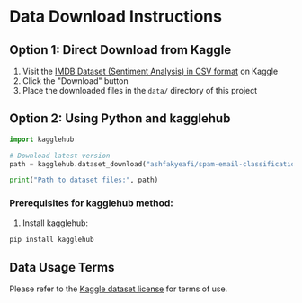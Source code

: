 # Data Download Instructions

## Option 1: Direct Download from Kaggle
1. Visit the [IMDB Dataset (Sentiment Analysis) in CSV format](https://www.kaggle.com/datasets/ashfakyeafi/spam-email-classification) on Kaggle
2. Click the "Download" button
3. Place the downloaded files in the `data/` directory of this project

## Option 2: Using Python and kagglehub

```python
import kagglehub

# Download latest version
path = kagglehub.dataset_download("ashfakyeafi/spam-email-classification")

print("Path to dataset files:", path)
```

### Prerequisites for kagglehub method:
1. Install kagglehub:
```bash
pip install kagglehub
```

## Data Usage Terms
Please refer to the [Kaggle dataset license](https://www.kaggle.com/datasets/columbine/imdb-dataset-sentiment-analysis-in-csv-format/metadata) for terms of use.

